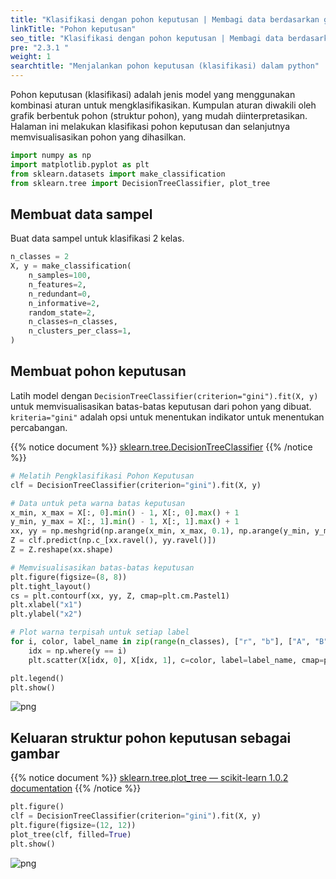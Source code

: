```yaml
---
title: "Klasifikasi dengan pohon keputusan | Membagi data berdasarkan gain informasi"
linkTitle: "Pohon keputusan"
seo_title: "Klasifikasi dengan pohon keputusan | Membagi data berdasarkan gain informasi"
pre: "2.3.1 "
weight: 1
searchtitle: "Menjalankan pohon keputusan (klasifikasi) dalam python"
---
```


<div class="pagetop-box">
    <p>Pohon keputusan (klasifikasi) adalah jenis model yang menggunakan kombinasi aturan untuk mengklasifikasikan. Kumpulan aturan diwakili oleh grafik berbentuk pohon (struktur pohon), yang mudah diinterpretasikan. Halaman ini melakukan klasifikasi pohon keputusan dan selanjutnya memvisualisasikan pohon yang dihasilkan.</p>
</div>

```python
import numpy as np
import matplotlib.pyplot as plt
from sklearn.datasets import make_classification
from sklearn.tree import DecisionTreeClassifier, plot_tree
```

## Membuat data sampel
Buat data sampel untuk klasifikasi 2 kelas.


```python
n_classes = 2
X, y = make_classification(
    n_samples=100,
    n_features=2,
    n_redundant=0,
    n_informative=2,
    random_state=2,
    n_classes=n_classes,
    n_clusters_per_class=1,
)
```

## Membuat pohon keputusan
Latih model dengan `DecisionTreeClassifier(criterion="gini").fit(X, y)` untuk memvisualisasikan batas-batas keputusan dari pohon yang dibuat.
`kriteria="gini"` adalah opsi untuk menentukan indikator untuk menentukan percabangan.

{{% notice document %}}
[sklearn.tree.DecisionTreeClassifier](https://scikit-learn.org/stable/modules/generated/sklearn.tree.DecisionTreeClassifier.html#sklearn.tree.DecisionTreeClassifier)
{{% /notice %}}


```python
# Melatih Pengklasifikasi Pohon Keputusan
clf = DecisionTreeClassifier(criterion="gini").fit(X, y)

# Data untuk peta warna batas keputusan
x_min, x_max = X[:, 0].min() - 1, X[:, 0].max() + 1
y_min, y_max = X[:, 1].min() - 1, X[:, 1].max() + 1
xx, yy = np.meshgrid(np.arange(x_min, x_max, 0.1), np.arange(y_min, y_max, 0.1))
Z = clf.predict(np.c_[xx.ravel(), yy.ravel()])
Z = Z.reshape(xx.shape)

# Memvisualisasikan batas-batas keputusan
plt.figure(figsize=(8, 8))
plt.tight_layout()
cs = plt.contourf(xx, yy, Z, cmap=plt.cm.Pastel1)
plt.xlabel("x1")
plt.ylabel("x2")

# Plot warna terpisah untuk setiap label
for i, color, label_name in zip(range(n_classes), ["r", "b"], ["A", "B"]):
    idx = np.where(y == i)
    plt.scatter(X[idx, 0], X[idx, 1], c=color, label=label_name, cmap=plt.cm.Pastel1)

plt.legend()
plt.show()
```


    
![png](/images/basic/tree/Decision_Tree_Classifier_files/Decision_Tree_Classifier_7_0.png)
    


## Keluaran struktur pohon keputusan sebagai gambar

{{% notice document %}}
[sklearn.tree.plot_tree — scikit-learn 1.0.2 documentation](https://scikit-learn.org/stable/modules/generated/sklearn.tree.plot_tree.html)
{{% /notice %}}


```python
plt.figure()
clf = DecisionTreeClassifier(criterion="gini").fit(X, y)
plt.figure(figsize=(12, 12))
plot_tree(clf, filled=True)
plt.show()
```

    
![png](/images/basic/tree/Decision_Tree_Classifier_files/Decision_Tree_Classifier_9_1.png)
    

